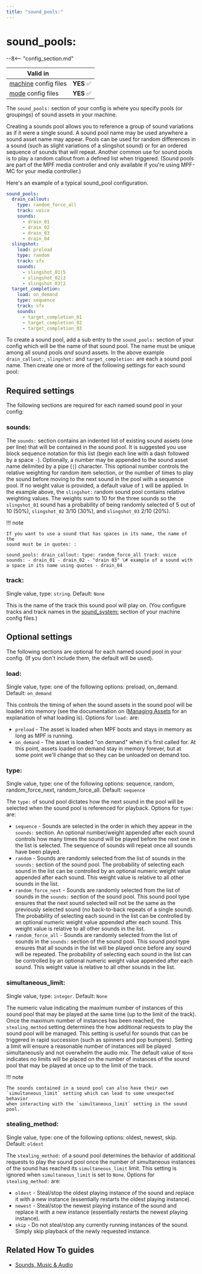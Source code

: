 ```yaml
---
title: "sound_pools:"
---
```


# sound_pools:


--8<-- "config_section.md"

| Valid in | |
|-----|:----:|
|[machine](instructions/machine_config.md) config files |**YES** :white_check_mark:|
|[mode](instructions/mode_config.md) config files|**YES** :white_check_mark:|

The `sound_pools:` section of your config is where you specify pools (or
groupings) of sound assets in your machine.

Creating a sounds pool allows you to reference a group of sound
variations as if it were a single sound. A sound pool name may be used
anywhere a sound asset name may appear. Pools can be used for random
differences in a sound (such as slight variations of a slingshot sound)
or for an ordered sequence of sounds that will repeat. Another common
use for sound pools is to play a random callout from a defined list when
triggered. (Sound pools are part of the MPF media controller and only
available if you're using MPF-MC for your media controller.)

Here's an example of a typical sound_pool configuration.

``` yaml
sound_pools:
  drain_callout:
    type: random_force_all
    track: voice
    sounds:
      - drain_01
      - drain_02
      - drain_03
      - drain_04
  slingshot:
    load: preload
    type: random
    track: sfx
    sounds:
      - slingshot_01|5
      - slingshot_02|3
      - slingshot_03|2
  target_completion:
    load: on_demand
    type: sequence
    track: sfx
    sounds:
      - target_completion_01
      - target_completion_02
      - target_completion_03
```

To create a sound pool, add a sub entry to the `sound_pools:` section of
your config which will be the name of that sound pool. The name must be
unique among all sound pools *and* sound assets. In the above example
`drain_callout:`, `slingshot:` and
`target_completion:` are each a sound pool name. Then create
one or more of the following settings for each sound pool:

## Required settings

The following sections are required for each named sound pool in your
config:

### sounds:

The `sounds:` section contains an indented list of existing sound assets
(one per line) that will be contained in the sound pool. It is suggested
you use block sequence notation for this list (begin each line with a
dash followed by a space `-`). Optionally, a number may be appended to
the sound asset name delimited by a pipe (`|`) character. This optional
number controls the relative weighting for random item selection, or the
number of times to play the sound before moving to the next sound in the
pool with a sequence pool. If no weight value is provided, a default
value of `1` will be applied. In the example above, the
`slingshot:` random sound pool contains relative weighting
values. The weights sum to 10 for the three sounds so the
`slingshot_01` sound has a probability of being randomly
selected of 5 out of 10 (50%), `slingshot_02` 3/10 (30%),
and `slingshot_03` 2/10 (20%).

!!! note

    If you want to use a sound that has spaces in its name, the name of the
    sound must be in quotes: :

    sound_pools: drain_callout: type: random_force_all track: voice
    sounds: - drain_01 - drain_02 - "drain 03" \# example of a sound with
    a space in its name using quotes - drain_04

### track:

Single value, type: `string`. Default: `None`

This is the name of the track this sound pool will play on. (You
configure tracks and track names in the
[sound_system:](sound_system.md)
section of your machine config files.)

## Optional settings

The following sections are optional for each named sound pool in your
config. (If you don't include them, the default will be used).

### load:

Single value, type: one of the following options: preload, on_demand.
Default: `on_demand`

This controls the timing of when the sound assets in the sound pool will
be loaded into memory (see the documentation on
([Managing Assets](../assets/index.md) for an
explanation of what loading is). Options for `load:` are:

* `preload` - The asset is loaded when MPF boots and stays in memory
    as long as MPF is running.
* `on_demand` - The asset is loaded "on demand" when it's first
    called for. At this point, assets loaded on demand stay in memory
    forever, but at some point we'll change that so they can be
    unloaded on demand too.

### type:

Single value, type: one of the following options: sequence, random,
random_force_next, random_force_all. Default: `sequence`

The `type:` of sound pool dictates how the next sound in the pool will
be selected when the sound pool is referenced for playback. Options for
`type:` are:

* `sequence` - Sounds are selected in the order in which they appear
    in the `sounds:` section. An optional number/weight appended after
    each sound controls how many times the sound will be played before
    the next one in the list is selected. The sequence of sounds will
    repeat once all sounds have been played.
* `random` - Sounds are randomly selected from the list of sounds in
    the `sounds:` section of the sound pool. The probability of
    selecting each sound in the list can be controlled by an optional
    numeric weight value appended after each sound. This weight value is
    relative to all other sounds in the list.
* `random_force_next` - Sounds are randomly selected from the list of
    sounds in the `sounds:` section of the sound pool. This sound pool
    type ensures that the next sound selected will not be the same as
    the previously selected sound (no back-to-back repeats of a single
    sound). The probability of selecting each sound in the list can be
    controlled by an optional numeric weight value appended after each
    sound. This weight value is relative to all other sounds in the
    list.
* `random_force_all` - Sounds are randomly selected from the list of
    sounds in the `sounds:` section of the sound pool. This sound pool
    type ensures that all sounds in the list will be played once before
    any sound will be repeated. The probability of selecting each sound
    in the list can be controlled by an optional numeric weight value
    appended after each sound. This weight value is relative to all
    other sounds in the list.

### simultaneous_limit:

Single value, type: `integer`. Default: `None`

The numeric value indicating the maximum number of instances of this
sound pool that may be played at the same time (up to the limit of the
track). Once the maximum number of instances has been reached, the
`stealing_method` setting determines the how additional requests to play
the sound pool will be managed. This setting is useful for sounds that
can be triggered in rapid succession (such as spinners and pop bumpers).
Setting a limit will ensure a reasonable number of instances will be
played simultaneously and not overwhelm the audio mix. The default value
of `None` indicates no limits will be placed on the number of instances
of the sound pool that may be played at once up to the limit of the
track.

!!! note

    The sounds contained in a sound pool can also have their own
    `simultaneous_limit` setting which can lead to some unexpected behavior
    when interacting with the `simultaneous_limit` setting in the sound
    pool.

### stealing_method:

Single value, type: one of the following options: oldest, newest, skip.
Default: `oldest`

The `stealing_method:` of a sound pool determines the behavior of
additional requests to play the sound pool once the number of
simultaneous instances of the sound has reached its `simultaneous_limit`
limit. This setting is ignored when `simultaneous_limit` is set to
`None`. Options for `stealing_method:` are:

* `oldest` - Steal/stop the oldest playing instance of the sound and
    replace it with a new instance (essentially restarts the oldest
    playing instance).
* `newest` - Steal/stop the newest playing instance of the sound and
    replace it with a new instance (essentially restarts the newest
    playing instance).
* `skip` - Do not steal/stop any currently running instances of the
    sound. Simply skip playback of the newly requested instance.

## Related How To guides

* [Sounds, Music & Audio](../mc/sound/index.md)
